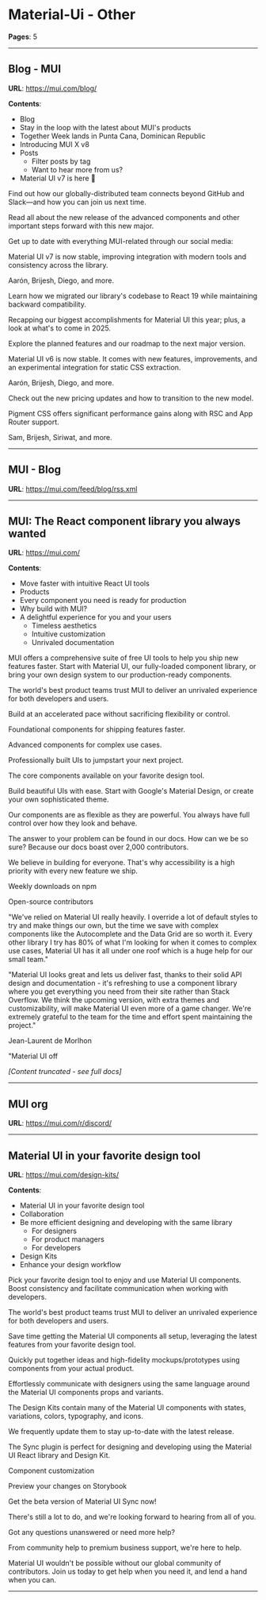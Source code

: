 # Material-Ui - Other

**Pages**: 5

---

## Blog - MUI

**URL**: https://mui.com/blog/

**Contents**:
- Blog
- Stay in the loop with the latest about MUI's products
- Together Week lands in Punta Cana, Dominican Republic
- Introducing MUI X v8
- Posts
  - Filter posts by tag
  - Want to hear more from us?
- Material UI v7 is here 🚀

Find out how our globally-distributed team connects beyond GitHub and Slack—and how you can join us next time.

Read all about the new release of the advanced components and other important steps forward with this new major.

Get up to date with everything MUI-related through our social media:

Material UI v7 is now stable, improving integration with modern tools and consistency across the library.

Aarón, Brijesh, Diego, and more.

Learn how we migrated our library's codebase to React 19 while maintaining backward compatibility.

Recapping our biggest accomplishments for Material UI this year; plus, a look at what's to come in 2025.

Explore the planned features and our roadmap to the next major version.

Material UI v6 is now stable. It comes with new features, improvements, and an experimental integration for static CSS extraction.

Aarón, Brijesh, Diego, and more.

Check out the new pricing updates and how to transition to the new model.

Pigment CSS offers significant performance gains along with RSC and App Router support.

Sam, Brijesh, Siriwat, and more.

---

## MUI - Blog

**URL**: https://mui.com/feed/blog/rss.xml

---

## MUI: The React component library you always wanted

**URL**: https://mui.com/

**Contents**:
- Move faster with intuitive React UI tools
- Products
- Every component you need is ready for production
- Why build with MUI?
- A delightful experience for you and your users
  - Timeless aesthetics
  - Intuitive customization
  - Unrivaled documentation

MUI offers a comprehensive suite of free UI tools to help you ship new features faster. Start with Material UI, our fully-loaded component library, or bring your own design system to our production-ready components.

The world's best product teams trust MUI to deliver an unrivaled experience for both developers and users.

Build at an accelerated pace without sacrificing flexibility or control.

Foundational components for shipping features faster.

Advanced components for complex use cases.

Professionally built UIs to jumpstart your next project.

The core components available on your favorite design tool.

Build beautiful UIs with ease. Start with Google's Material Design, or create your own sophisticated theme.

Our components are as flexible as they are powerful. You always have full control over how they look and behave.

The answer to your problem can be found in our docs. How can we be so sure? Because our docs boast over 2,000 contributors.

We believe in building for everyone. That's why accessibility is a high priority with every new feature we ship.

Weekly downloads on npm

Open-source contributors

"We've relied on Material UI really heavily. I override a lot of default styles to try and make things our own, but the time we save with complex components like the Autocomplete and the Data Grid are so worth it. Every other library I try has 80% of what I'm looking for when it comes to complex use cases, Material UI has it all under one roof which is a huge help for our small team."

"Material UI looks great and lets us deliver fast, thanks to their solid API design and documentation - it's refreshing to use a component library where you get everything you need from their site rather than Stack Overflow. We think the upcoming version, with extra themes and customizability, will make Material UI even more of a game changer. We're extremely grateful to the team for the time and effort spent maintaining the project."

Jean-Laurent de Morlhon

"Material UI off

*[Content truncated - see full docs]*

---

## MUI org

**URL**: https://mui.com/r/discord/

---

## Material UI in your favorite design tool

**URL**: https://mui.com/design-kits/

**Contents**:
- Material UI in your favorite design tool
- Collaboration
- Be more efficient designing and developing with the same library
  - For designers
  - For product managers
  - For developers
- Design Kits
- Enhance your design workflow

Pick your favorite design tool to enjoy and use Material UI components. Boost consistency and facilitate communication when working with developers.

The world's best product teams trust MUI to deliver an unrivaled experience for both developers and users.

Save time getting the Material UI components all setup, leveraging the latest features from your favorite design tool.

Quickly put together ideas and high-fidelity mockups/prototypes using components from your actual product.

Effortlessly communicate with designers using the same language around the Material UI components props and variants.

The Design Kits contain many of the Material UI components with states, variations, colors, typography, and icons.

We frequently update them to stay up-to-date with the latest release.

The Sync plugin is perfect for designing and developing using the Material UI React library and Design Kit.

Component customization

Preview your changes on Storybook

Get the beta version of Material UI Sync now!

There's still a lot to do, and we're looking forward to hearing from all of you.

Got any questions unanswered or need more help?

From community help to premium business support, we're here to help.

Material UI wouldn't be possible without our global community of contributors. Join us today to get help when you need it, and lend a hand when you can.

---
